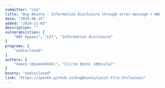 ```yaml
---
submitter: "c2a"
title: "Bug Bounty - Information Disclosure through error message + WAF Bypass led to Local File Inclusion"
date: "2019-06-15"
added: "2024-11-03"
description: ""
vulnerabilities: [
    "WAF bypass", "LFI", "Information disclosure"
]
programs: [
    "undisclosed"
]
authors: [
    "Λявєη (@spenkkkkk)", "Çlirim Emini (@0xcela)"
]
bounty: "undisclosed"
link: "https://spenkk.github.io/bugbounty/Local-File-Inclusion/"
---
```




